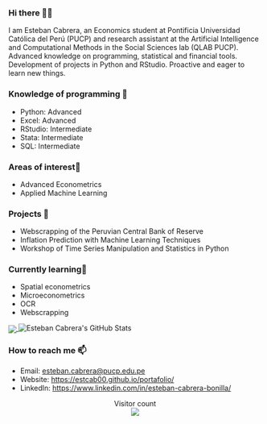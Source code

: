 ### Hi there 👋😄

I am Esteban Cabrera, an Economics student at Pontificia Universidad Católica del Perú (PUCP) and research assistant at the Artificial Intelligence and Computational Methods in the Social Sciences lab (QLAB PUCP). Advanced knowledge on programming, statistical and financial tools. Development of projects in Python and RStudio. Proactive and eager to learn new things.

### Knowledge of programming 🔭
- Python: Advanced
- Excel: Advanced
- RStudio: Intermediate
- Stata: Intermediate
- SQL: Intermediate

### Areas of interest🎁
- Advanced Econometrics
- Applied Machine Learning

### Projects 🌱 
- Webscrapping of the Peruvian Central Bank of Reserve
- Inflation Prediction with Machine Learning Techniques
- Workshop of Time Series Manipulation and Statistics in Python

### Currently learning📖
- Spatial econometrics
- Microeconometrics
- OCR
- Webscrapping

<a href="https://github.com/estcab00">
  <img align="center" src="https://github-readme-stats.vercel.app/api/top-langs/?username=estcab00&theme=radical&layout=compact&langs_count=6" />
</a>

<img src="https://github-readme-stats.vercel.app/api?username=estcab00&&show_icons=true&theme=radical&line_height=27&v=5" alt="Esteban Cabrera's GitHub Stats" />

### How to reach me 📫
- Email: esteban.cabrera@pucp.edu.pe
- Website: https://estcab00.github.io/portafolio/
- LinkedIn: https://www.linkedin.com/in/esteban-cabrera-bonilla/

<p align="center"> 
  Visitor count<br>
  <img src="https://profile-counter.glitch.me/estcab00/count.svg" />
</p>
